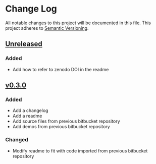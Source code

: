 # Change Log
All notable changes to this project will be documented in this file.
This project adheres to [Semantic Versioning](http://semver.org/).

## [Unreleased](https://github.com/fguerit/pps-toolbox/compare/v0.3.0...dev)
### Added
- Add how to refer to zenodo DOI in the readme

## [v0.3.0](https://github.com/fguerit/pps-toolbox/compare/eefe173...v0.3.0)
### Added
- Add a changelog
- Add a readme
- Add source files from previous bitbucket repository
- Add demos from previous bitbucket repository
### Changed
- Modify readme to fit with code imported from previous bitbucket repository
